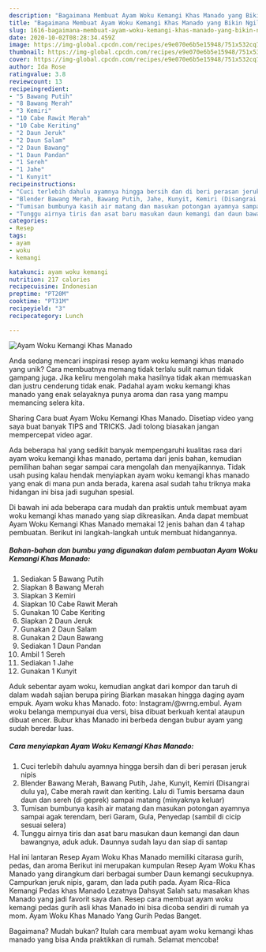 ```yaml
---
description: "Bagaimana Membuat Ayam Woku Kemangi Khas Manado yang Bikin Ngiler"
title: "Bagaimana Membuat Ayam Woku Kemangi Khas Manado yang Bikin Ngiler"
slug: 1616-bagaimana-membuat-ayam-woku-kemangi-khas-manado-yang-bikin-ngiler
date: 2020-10-02T08:28:34.459Z
image: https://img-global.cpcdn.com/recipes/e9e070e6b5e15948/751x532cq70/ayam-woku-kemangi-khas-manado-foto-resep-utama.jpg
thumbnail: https://img-global.cpcdn.com/recipes/e9e070e6b5e15948/751x532cq70/ayam-woku-kemangi-khas-manado-foto-resep-utama.jpg
cover: https://img-global.cpcdn.com/recipes/e9e070e6b5e15948/751x532cq70/ayam-woku-kemangi-khas-manado-foto-resep-utama.jpg
author: Ida Rose
ratingvalue: 3.8
reviewcount: 13
recipeingredient:
- "5 Bawang Putih"
- "8 Bawang Merah"
- "3 Kemiri"
- "10 Cabe Rawit Merah"
- "10 Cabe Keriting"
- "2 Daun Jeruk"
- "2 Daun Salam"
- "2 Daun Bawang"
- "1 Daun Pandan"
- "1 Sereh"
- "1 Jahe"
- "1 Kunyit"
recipeinstructions:
- "Cuci terlebih dahulu ayamnya hingga bersih dan di beri perasan jeruk nipis"
- "Blender Bawang Merah, Bawang Putih, Jahe, Kunyit, Kemiri (Disangrai dulu ya), Cabe merah rawit dan keriting. Lalu di Tumis bersama daun daun dan sereh (di geprek) sampai matang (minyaknya keluar)"
- "Tumisan bumbunya kasih air matang dan masukan potongan ayamnya sampai agak terendam, beri Garam, Gula, Penyedap (sambil di cicip sesuai selera)"
- "Tunggu airnya tiris dan asat baru masukan daun kemangi dan daun bawangnya, aduk aduk. Daunnya sudah layu dan siap di santap"
categories:
- Resep
tags:
- ayam
- woku
- kemangi

katakunci: ayam woku kemangi 
nutrition: 217 calories
recipecuisine: Indonesian
preptime: "PT20M"
cooktime: "PT31M"
recipeyield: "3"
recipecategory: Lunch

---
```



![Ayam Woku Kemangi Khas Manado](https://img-global.cpcdn.com/recipes/e9e070e6b5e15948/751x532cq70/ayam-woku-kemangi-khas-manado-foto-resep-utama.jpg)

Anda sedang mencari inspirasi resep ayam woku kemangi khas manado yang unik? Cara membuatnya memang tidak terlalu sulit namun tidak gampang juga. Jika keliru mengolah maka hasilnya tidak akan memuaskan dan justru cenderung tidak enak. Padahal ayam woku kemangi khas manado yang enak selayaknya punya aroma dan rasa yang mampu memancing selera kita.

Sharing Cara buat Ayam Woku Kemangi Khas Manado. Disetiap video yang saya buat banyak TIPS and TRICKS. Jadi tolong biasakan jangan mempercepat video agar.

Ada beberapa hal yang sedikit banyak mempengaruhi kualitas rasa dari ayam woku kemangi khas manado, pertama dari jenis bahan, kemudian pemilihan bahan segar sampai cara mengolah dan menyajikannya. Tidak usah pusing kalau hendak menyiapkan ayam woku kemangi khas manado yang enak di mana pun anda berada, karena asal sudah tahu triknya maka hidangan ini bisa jadi suguhan spesial.


Di bawah ini ada beberapa cara mudah dan praktis untuk membuat ayam woku kemangi khas manado yang siap dikreasikan. Anda dapat membuat Ayam Woku Kemangi Khas Manado memakai 12 jenis bahan dan 4 tahap pembuatan. Berikut ini langkah-langkah untuk membuat hidangannya.

<!--inarticleads1-->

##### Bahan-bahan dan bumbu yang digunakan dalam pembuatan Ayam Woku Kemangi Khas Manado:

1. Sediakan 5 Bawang Putih
1. Siapkan 8 Bawang Merah
1. Siapkan 3 Kemiri
1. Siapkan 10 Cabe Rawit Merah
1. Gunakan 10 Cabe Keriting
1. Siapkan 2 Daun Jeruk
1. Gunakan 2 Daun Salam
1. Gunakan 2 Daun Bawang
1. Sediakan 1 Daun Pandan
1. Ambil 1 Sereh
1. Sediakan 1 Jahe
1. Gunakan 1 Kunyit


Aduk sebentar ayam woku, kemudian angkat dari kompor dan taruh di dalam wadah sajian berupa piring Biarkan masakan hingga daging ayam empuk. Ayam woku khas Manado. foto: Instagram/@wrng.embul. Ayam woku belanga mempunyai dua versi, bisa dibuat berkuah kental ataupun dibuat encer. Bubur khas Manado ini berbeda dengan bubur ayam yang sudah beredar luas. 

<!--inarticleads2-->

##### Cara menyiapkan Ayam Woku Kemangi Khas Manado:

1. Cuci terlebih dahulu ayamnya hingga bersih dan di beri perasan jeruk nipis
1. Blender Bawang Merah, Bawang Putih, Jahe, Kunyit, Kemiri (Disangrai dulu ya), Cabe merah rawit dan keriting. Lalu di Tumis bersama daun daun dan sereh (di geprek) sampai matang (minyaknya keluar)
1. Tumisan bumbunya kasih air matang dan masukan potongan ayamnya sampai agak terendam, beri Garam, Gula, Penyedap (sambil di cicip sesuai selera)
1. Tunggu airnya tiris dan asat baru masukan daun kemangi dan daun bawangnya, aduk aduk. Daunnya sudah layu dan siap di santap


Hal ini lantaran Resep Ayam Woku Khas Manado memiliki citarasa gurih, pedas, dan aroma Berikut ini merupakan kumpulan Resep Ayam Woku Khas Manado yang dirangkum dari berbagai sumber Daun kemangi secukupnya. Campurkan jeruk nipis, garam, dan lada putih pada. Ayam Rica-Rica Kemangi Pedas khas Manado Lezatnya Dahsyat Salah satu masakan khas Manado yang jadi favorit saya dan. Resep cara membuat ayam woku kemangi pedas gurih asli khas Manado ini bisa dicoba sendiri di rumah ya mom. Ayam Woku Khas Manado Yang Gurih Pedas Banget. 

Bagaimana? Mudah bukan? Itulah cara membuat ayam woku kemangi khas manado yang bisa Anda praktikkan di rumah. Selamat mencoba!
